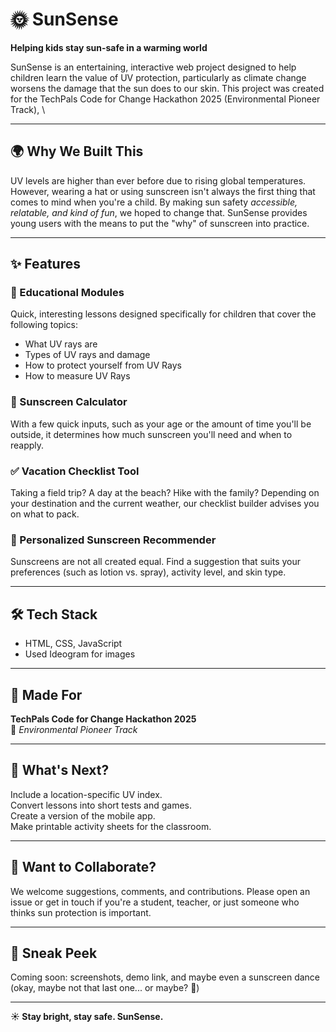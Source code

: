 # 🌞 SunSense

**Helping kids stay sun-safe in a warming world**

SunSense is an entertaining, interactive web project designed to help children learn the value of UV protection, particularly as climate change worsens the damage that the sun does to our skin. This project was created for the TechPals Code for Change Hackathon 2025 (Environmental Pioneer Track), \

---

## 🌍 Why We Built This

UV levels are higher than ever before due to rising global temperatures. However, wearing a hat or using sunscreen isn't always the first thing that comes to mind when you're a child. By making sun safety *accessible, relatable, and kind of fun*, we hoped to change that. SunSense provides young users with the means to put the "why" of sunscreen into practice.

---

## ✨ Features

### 🧴 Educational Modules  
Quick, interesting lessons designed specifically for children that cover the following topics:
- What UV rays are
- Types of UV rays and damage
- How to protect yourself from UV Rays
- How to measure UV Rays

### 🧮 Sunscreen Calculator  
With a few quick inputs, such as your age or the amount of time you'll be outside, it determines how much sunscreen you'll need and when to reapply.

### ✅ Vacation Checklist Tool  
Taking a field trip? A day at the beach? Hike with the family? Depending on your destination and the current weather, our checklist builder advises you on what to pack.

### 🎯 Personalized Sunscreen Recommender  
Sunscreens are not all created equal. Find a suggestion that suits your preferences (such as lotion vs. spray), activity level, and skin type.

---

## 🛠 Tech Stack

- HTML, CSS, JavaScript  
- Used Ideogram for images
---

## 🌱 Made For

**TechPals Code for Change Hackathon 2025**  
🚀 *Environmental Pioneer Track*

---

## 🚧 What's Next?

Include a location-specific UV index.  
Convert lessons into short tests and games.  
Create a version of the mobile app.  
Make printable activity sheets for the classroom.

---

## 💬 Want to Collaborate?

We welcome suggestions, comments, and contributions. Please open an issue or get in touch if you're a student, teacher, or just someone who thinks sun protection is important.

---

## 📸 Sneak Peek

Coming soon: screenshots, demo link, and maybe even a sunscreen dance (okay, maybe not that last one... or maybe? 👀)

---

**☀️ Stay bright, stay safe. SunSense.**
